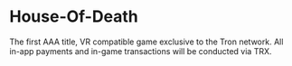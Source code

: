 # House-Of-Death
The first AAA title, VR compatible game exclusive to the Tron network. All in-app payments and in-game transactions will be conducted via TRX.
